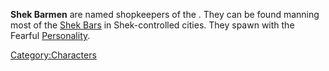 **Shek Barmen** are named shopkeepers of the [](03%20-%20Projects%20&%20Wikis/Kenshi/Kenshi%20Wiki/Kenshi%20Wiki%20Template/Shek_Kingdom.md). They can be found manning most of the
[Shek Bars](Shek_Bar.md "wikilink") in Shek-controlled cities. They spawn
with the Fearful [Personality](Personality.md "wikilink").

[Category:Characters](Category:Characters "wikilink")